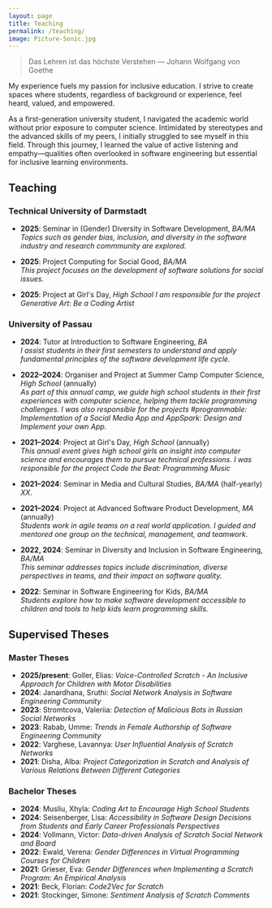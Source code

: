 ```yaml
---
layout: page
title: Teaching
permalink: /teaching/
image: Picture-Sonic.jpg
---
```


> Das Lehren ist das höchste Verstehen — Johann Wolfgang von Goethe

My experience fuels my passion for inclusive education. I strive to create spaces where students, regardless of background or experience, feel heard, valued, and empowered.  

As a first-generation university student, I navigated the academic world without prior exposure to computer science. Intimidated by stereotypes and the advanced skills of my peers, I initially struggled to see myself in this field. Through this journey, I learned the value of active listening and empathy—qualities often overlooked in software engineering but essential for inclusive learning environments.  


## Teaching

### Technical University of Darmstadt
- **2025**: Seminar in (Gender) Diversity in Software Development, *BA/MA*  
  _Topics such as gender bias, inclusion, and diversity in the software industry and research commmunity are explored._
  
- **2025**: Project Computing for Social Good, *BA/MA*  
  _This project focuses on the development of software solutions for social issues._

- **2025**: Project at Girl's Day, *High School* 
  _I am responsible for the project *Generative Art: Be a Coding Artist*_

### University of Passau
- **2024**: Tutor at Introduction to Software Engineering, *BA*  
  _I assist students in their first semesters to understand and apply fundamental principles of the software development life cycle._

- **2022–2024**: Organiser and Project at Summer Camp Computer Science, *High School* (annually)  
  _As part of this annual camp, we guide high school students in their first experiences with computer science, helping them tackle programming challenges. I was also responsible for the projects *#programmable: Implementation of a Social Media App* and *AppSpark: Design and Implement your own App*._

- **2021–2024**: Project at Girl's Day, *High School* (annually)  
  _This annual event gives high school girls an insight into computer science and encourages them to pursue technical professions. I was responsible for the project *Code the Beat: Programming Music*_

- **2021–2024**: Seminar in Media and Cultural Studies, *BA/MA* (half-yearly)  
  _XX._

- **2021–2024**: Project at Advanced Software Product Development, *MA* (annually)  
  _Students work in agile teams on a real world application. I guided and mentored one group on the technical, management, and teamwork._

- **2022, 2024**: Seminar in Diversity and Inclusion in Software Engineering, *BA/MA*  
  _This seminar addresses topics include discrimination, diverse perspectives in teams, and their impact on software quality._

- **2022**: Seminar in Software Engineering for Kids, *BA/MA*  
  _Students explore how to make software development accessible to children and tools to help kids learn programming skills._


## Supervised Theses

### Master Theses
- **2025/present**: Goller, Elias: *Voice-Controlled Scratch - An Inclusive Approach for Children with Motor Disabilities*
- **2024**: Janardhana, Sruthi: *Social Network Analysis in Software Engineering Community*
- **2023**: Stromtcova, Valeriia: *Detection of Malicious Bots in Russian Social Networks*
- **2023**: Rabab, Umme: *Trends in Female Authorship of Software Engineering Community*
- **2022**: Varghese, Lavannya: *User Influential Analysis of Scratch Networks*
- **2021**: Disha, Alba: *Project Categorization in Scratch and Analysis of Various Relations Between Different Categories*

### Bachelor Theses
- **2024**: Musliu, Xhyla: *Coding Art to Encourage High School Students*
- **2024**: Seisenberger, Lisa: *Accessibility in Software Design Decisions from Students and Early Career Professionals Perspectives*
- **2024**: Vollmann, Victor: *Data-driven Analysis of Scratch Social Network and Board*
- **2022**: Ewald, Verena: *Gender Differences in Virtual Programming Courses for Children*
- **2021**: Grieser, Eva: *Gender Differences when Implementing a Scratch Program: An Empirical Analysis*
- **2021**: Beck, Florian: *Code2Vec for Scratch*
- **2021**: Stockinger, Simone: *Sentiment Analysis of Scratch Comments*
